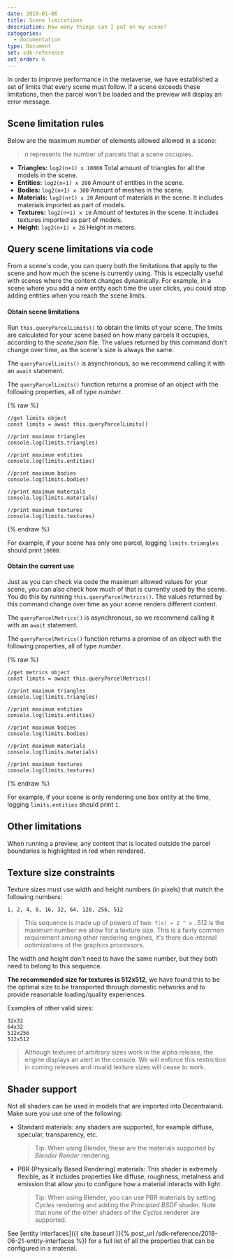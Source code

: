 ```yaml
---
date: 2018-01-06
title: Scene limitations
description: How many things can I put on my scene?
categories:
  - documentation
type: Document
set: sdk-reference
set_order: 6
---
```


In order to improve performance in the metaverse, we have established a set of limits that every scene must follow. If a
scene exceeds these limitations, then the parcel won't be loaded and the preview will display an error message.

## Scene limitation rules

Below are the maximum number of elements allowed allowed in a scene:

> _n_ represents the number of parcels that a scene occupies.

- **Triangles:** `log2(n+1) x 10000` Total amount of triangles for all the models in the scene.
- **Entities:** `log2(n+1) x 200` Amount of entities in the scene.
- **Bodies:** `log2(n+1) x 300` Amount of meshes in the scene.
- **Materials:** `log2(n+1) x 20` Amount of materials in the scene. It includes materials imported as part of models.
- **Textures:** `log2(n+1) x 10` Amount of textures in the scene. It includes textures imported as part of models.
- **Height:** `log2(n+1) x 20` Height in meters.

## Query scene limitations via code

From a scene's code, you can query both the limitations that apply to the scene and how much the scene is currently using. This is especially useful with scenes where the content changes dynamically. For example, in a scene where you add a new entity each time the user clicks, you could stop adding entities when you reach the scene limits.

#### Obtain scene limitations

Run `this.queryParcelLimits()` to obtain the limits of your scene. The limits are calculated for your scene based on how many parcels it occupies, according to the _scene.json_ file. The values returned by this command don't change over time, as the scene's size is always the same.

The `queryParcelLimits()` is asynchronous, so we recommend calling it with an `await` statement.

The `queryParcelLimits()` function returns a promise of an object with the following properties, all of type _number_.

{% raw %}

```tsx
//get limits object
const limits = await this.queryParcelLimits()

//print maximum triangles
console.log(limits.triangles)

//print maximum entities
console.log(limits.entities)

//print maximum bodies
console.log(limits.bodies)

//print maximum materials
console.log(limits.materials)

//print maximum textures
console.log(limits.textures)
```

{% endraw %}

For example, if your scene has only one parcel, logging `limits.triangles` should print `10000`.

#### Obtain the current use

Just as you can check via code the maximum allowed values for your scene, you can also check how much of that is currently used by the scene. You do this by running `this.queryParcelMetrics()`. The values returned by this command change over time as your scene renders different content.

The `queryParcelMetrics()` is asynchronous, so we recommend calling it with an `await` statement.

The `queryParcelMetrics()` function returns a promise of an object with the following properties, all of type _number_.

{% raw %}

```tsx
//get metrics object
const limits = await this.queryParcelMetrics()

//print maximum triangles
console.log(limits.triangles)

//print maximum entities
console.log(limits.entities)

//print maximum bodies
console.log(limits.bodies)

//print maximum materials
console.log(limits.materials)

//print maximum textures
console.log(limits.textures)
```

{% endraw %}

For example, if your scene is only rendering one box entity at the time, logging `limits.entities` should print `1`.

## Other limitations

When running a preview, any content that is located outside the parcel boundaries is highlighted in red when rendered.

## Texture size constraints

Texture sizes must use width and height numbers (in pixels) that match the following numbers:

```
1, 2, 4, 8, 16, 32, 64, 128, 256, 512
```

> This sequence is made up of powers of two: `f(x) = 2 ^ x` . 512 is the maximum number we allow for a texture size. This is a fairly common requirement among other rendering engines, it's there due internal optimizations of the graphics processors.

The width and height don't need to have the same number, but they both need to belong to this sequence.

**The recommended size for textures is 512x512**, we have found this to be the optimal size to be transported through domestic networks and to provide reasonable loading/quality experiences.

Examples of other valid sizes:

```
32x32
64x32
512x256
512x512
```

> Although textures of arbitrary sizes work in the alpha release, the engine displays an alert in the console. We will enforce this restriction in coming releases and invalid texture sizes will cease to work.

## Shader support

Not all shaders can be used in models that are imported into Decentraland. Make sure you use one of the following:

- Standard materials: any shaders are supported, for example diffuse, specular, transparency, etc.

  > Tip: When using Blender, these are the materials supported by _Blender Render_ rendering.

- PBR (Physically Based Rendering) materials: This shader is extremely flexible, as it includes properties like diffuse, roughness, metalness and emission that allow you to configure how a material interacts with light.

  > Tip: When using Blender, you can use PBR materials by setting _Cycles_ rendering and adding the _Principled BSDF_ shader. Note that none of the other shaders of the _Cycles_ renderer are supported.

See [entity interfaces]({{ site.baseurl }}{% post_url /sdk-reference/2018-06-21-entity-interfaces %}) for a full list of all the properties that can be configured in a material.
